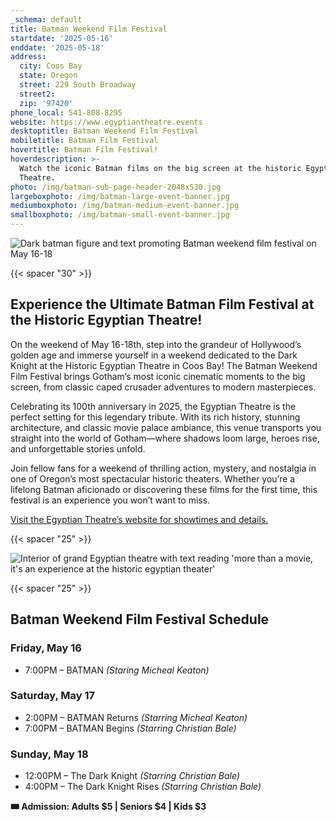 ```yaml
---
_schema: default
title: Batman Weekend Film Festival
startdate: '2025-05-16'
enddate: '2025-05-18'
address:
  city: Coos Bay
  state: Oregon
  street: 229 South Broadway
  street2:
  zip: '97420'
phone_local: 541-808-8295
website: https://www.egyptiantheatre.events
desktoptitle: Batman Weekend Film Festival
mobiletitle: Batman Film Festival
hovertitle: Batman Film Festival!
hoverdescription: >-
  Watch the iconic Batman films on the big screen at the historic Egyptian
  Theatre.
photo: /img/batman-sub-page-header-2048x530.jpg
largeboxphoto: /img/batman-large-event-banner.jpg
mediumboxphoto: /img/batman-medium-event-banner.jpg
smallboxphoto: /img/batman-small-event-banner.jpg
---
```

![Dark batman figure and text promoting Batman weekend film festival on May 16-18](/img/batman-page-header.jpg)

{{< spacer "30" >}}

## **Experience the Ultimate Batman Film Festival at the Historic Egyptian Theatre!**

On the weekend of May 16-18th, step into the grandeur of Hollywood’s golden age and immerse yourself in a weekend dedicated to the Dark Knight at the Historic Egyptian Theatre in Coos Bay! The Batman Weekend Film Festival brings Gotham’s most iconic cinematic moments to the big screen, from classic caped crusader adventures to modern masterpieces.

Celebrating its 100th anniversary in 2025, the Egyptian Theatre is the perfect setting for this legendary tribute. With its rich history, stunning architecture, and classic movie palace ambiance, this venue transports you straight into the world of Gotham—where shadows loom large, heroes rise, and unforgettable stories unfold.

Join fellow fans for a weekend of thrilling action, mystery, and nostalgia in one of Oregon’s most spectacular historic theaters. Whether you’re a lifelong Batman aficionado or discovering these films for the first time, this festival is an experience you won’t want to miss.

<a href="https://www.egyptiantheatre.events/" target="_blank" rel="noopener">Visit the Egyptian Theatre’s website for showtimes and details.</a>

{{< spacer "25" >}}

![Interior of grand Egyptian theatre with text reading 'more than a movie, it's an experience at the historic egyptian theater'](/img/interior-panoramic-695x405.jpg)

{{< spacer "25" >}}

## Batman Weekend Film Festival Schedule

### Friday, May 16

* 7:00PM – BATMAN *(Staring Micheal Keaton)*

### Saturday, May 17

* 2:00PM – BATMAN Returns *(Starring Micheal Keaton)*
* 7:00PM – BATMAN Begins *(Starring Christian Bale)*

### Sunday, May 18

* 12:00PM – The Dark Knight *(Starring Christian Bale)*
* 4:00PM – The Dark Knight Rises *(Starring Christian Bale)*

**🎟 Admission: Adults $5 \| Seniors $4 \| Kids $3**